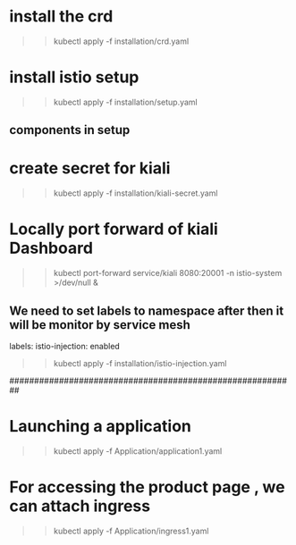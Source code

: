 
# install the crd
>>  kubectl apply -f installation/crd.yaml

# install istio setup
>> kubectl apply -f installation/setup.yaml
## components in setup



# create secret for kiali
>> kubectl apply -f installation/kiali-secret.yaml

# Locally port forward of kiali Dashboard
>>  kubectl port-forward service/kiali  8080:20001 -n istio-system >/dev/null &


## We need to set labels to namespace after then it will be monitor by service mesh
  labels:
    istio-injection: enabled
>> kubectl apply -f installation/istio-injection.yaml


##########################################################


# Launching a application
>> kubectl apply -f Application/application1.yaml

# For accessing the product page , we can attach ingress
>> kubectl apply -f Application/ingress1.yaml
